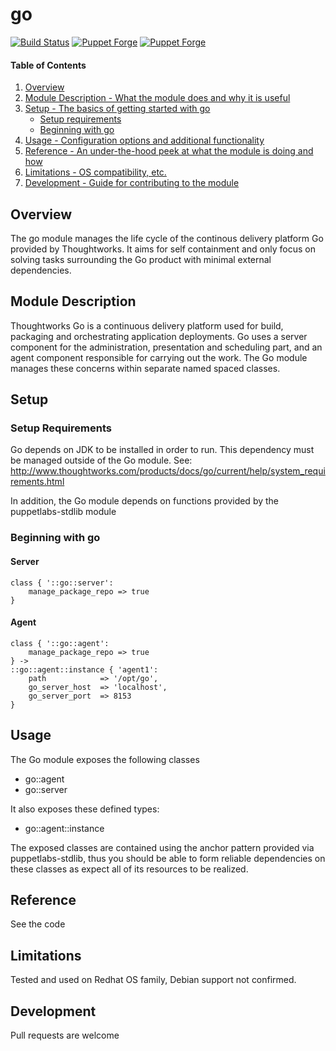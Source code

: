 # go

[![Build Status](https://secure.travis-ci.org/unibet/puppet-go.png)](http://travis-ci.org/unibet/puppet-go)
[![Puppet Forge](https://img.shields.io/puppetforge/v/unibet/go.svg)](https://forge.puppetlabs.com/unibet/go)
[![Puppet Forge](https://img.shields.io/puppetforge/f/unibet/go.svg)](https://forge.puppetlabs.com/unibet/go)

#### Table of Contents

1. [Overview](#overview)
2. [Module Description - What the module does and why it is useful](#module-description)
3. [Setup - The basics of getting started with go](#setup)
    * [Setup requirements](#setup-requirements)
    * [Beginning with go](#beginning-with-go)
4. [Usage - Configuration options and additional functionality](#usage)
5. [Reference - An under-the-hood peek at what the module is doing and how](#reference)
5. [Limitations - OS compatibility, etc.](#limitations)
6. [Development - Guide for contributing to the module](#development)

## Overview

The go module manages the life cycle of the continous delivery platform Go
provided by Thoughtworks. It aims for self containment and only focus on solving tasks surrounding the Go product with minimal external dependencies.

## Module Description

Thoughtworks Go is a continuous delivery platform used for build, packaging and orchestrating application deployments. Go uses a server component for the administration, presentation and scheduling part, and an agent component responsible for carrying out the work. The Go module manages these concerns within separate named spaced classes.
## Setup

### Setup Requirements

Go depends on JDK to be installed in order to run. This dependency must be managed outside of the Go module.
See: http://www.thoughtworks.com/products/docs/go/current/help/system_requirements.html

In addition, the Go module depends on functions provided by the puppetlabs-stdlib module

### Beginning with go

#### Server
```
class { '::go::server':
	manage_package_repo => true
}
```

#### Agent
```
class { '::go::agent':
	manage_package_repo	=> true
} ->
::go::agent::instance { 'agent1':
	path 			=> '/opt/go',
	go_server_host	=> 'localhost',
	go_server_port	=> 8153
}
```
## Usage

The Go module exposes the following classes

* go::agent
* go::server

It also exposes these defined types:

* go::agent::instance

The exposed classes are contained using the anchor pattern provided via puppetlabs-stdlib, thus you should be able to form reliable dependencies on these classes as expect all of its resources to be realized.

## Reference

See the code

## Limitations

Tested and used on Redhat OS family, Debian support not confirmed.

## Development

Pull requests are welcome
